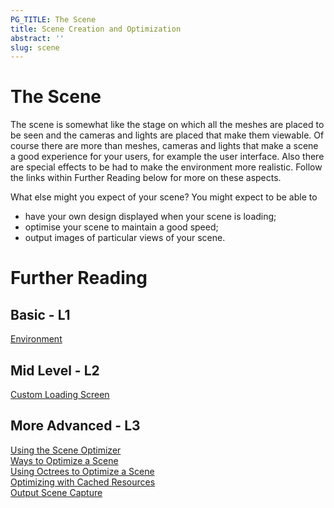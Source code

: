 ```yaml
---
PG_TITLE: The Scene
title: Scene Creation and Optimization
abstract: ''
slug: scene
---
```


# The Scene

The scene is somewhat like the stage on which all the meshes are placed to be seen and the cameras and lights are placed that make them viewable. Of course there are more than meshes, cameras and lights that make a scene a good experience for your users, for example the user interface. Also there are special effects to be had to make the environment more realistic. Follow the links within Further Reading below for more on these aspects. 

What else might you expect of your scene? You might expect to be able to

* have your own design displayed when your scene is loading;
* optimise your scene to maintain a good speed;
* output images of particular views of your scene.


# Further Reading

## Basic - L1

[Environment](/features/component/environment)

## Mid Level - L2

[Custom Loading Screen](/how-to/scene/creating-a-custom-loading-screen)

## More Advanced - L3

[Using the Scene Optimizer](/how-to/scene/how-to-use-scene-optimizer)  
[Ways to Optimize a Scene](/how-to/scene/optimizing-your-scene)  
[Using Octrees to Optimize a Scene](/how-to/scene/optimizing-your-scene-with-octrees)  
[Optimizing with Cached Resources](/how-to/scene/caching-resources-in-indexed-db)  
[Output Scene Capture](/how-to/scene/render-scene-on-a-png)

